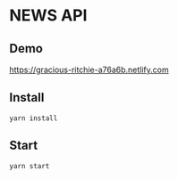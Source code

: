 # NEWS API

## Demo 

https://gracious-ritchie-a76a6b.netlify.com

## Install

`yarn install`

## Start

`yarn start`

